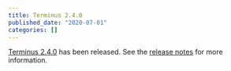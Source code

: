 ```yaml
---
title: Terminus 2.4.0
published_date: "2020-07-01"
categories: []
---
```

[Terminus 2.4.0](/terminus) has been released. See the [release notes](https://github.com/pantheon-systems/terminus/releases/tag/2.4.0) for more information.
